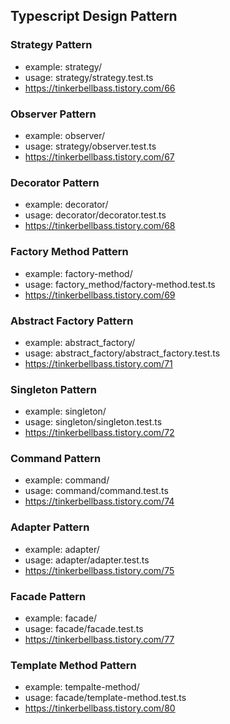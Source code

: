 ## Typescript Design Pattern

### Strategy Pattern
- example: strategy/
- usage: strategy/strategy.test.ts
- https://tinkerbellbass.tistory.com/66

### Observer Pattern
- example: observer/
- usage: strategy/observer.test.ts
- https://tinkerbellbass.tistory.com/67


### Decorator Pattern
- example: decorator/
- usage: decorator/decorator.test.ts
- https://tinkerbellbass.tistory.com/68


### Factory Method Pattern
- example: factory-method/
- usage: factory_method/factory-method.test.ts
- https://tinkerbellbass.tistory.com/69

### Abstract Factory Pattern
- example: abstract_factory/
- usage: abstract_factory/abstract_factory.test.ts
- https://tinkerbellbass.tistory.com/71

### Singleton Pattern
- example: singleton/
- usage: singleton/singleton.test.ts
- https://tinkerbellbass.tistory.com/72

### Command Pattern
- example: command/
- usage: command/command.test.ts
- https://tinkerbellbass.tistory.com/74

### Adapter Pattern
- example: adapter/
- usage: adapter/adapter.test.ts
- https://tinkerbellbass.tistory.com/75

### Facade Pattern
- example: facade/
- usage: facade/facade.test.ts
- https://tinkerbellbass.tistory.com/77

### Template Method Pattern
- example: tempalte-method/
- usage: facade/template-method.test.ts
- https://tinkerbellbass.tistory.com/80

